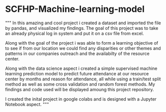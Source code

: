 # SCFHP-Machine-learning-model
"""
In this amazing and cool project i created a dataset and imported the file by pandas, and visualized my findings.
The goal of this project was to take an already physical log in system and put it on a csv file from excel.

Along with the goal of the project i was able to form a learning objective of to see if from our location we could find any disparities or other themes and patterns in our companies outreach and the availabilty of the resource center. 

Along with the data science aspect i created a simple supervised machine learning prediction model to predict future attendance at our resource center by months and reason for attendance, all while using a train/test split method as well as some cross validation and random forest methods. My findings and code used will be displayed amoung this project repository.

I created the inital project in google colabs and is designed with a Jupyter Notebook aspect.
"""
